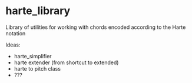 # harte_library
Library of utilities for working with chords encoded according to the Harte notation

Ideas:
* harte_simplifier
* harte extender (from shortcut to extended)
* harte to pitch class
* ???
